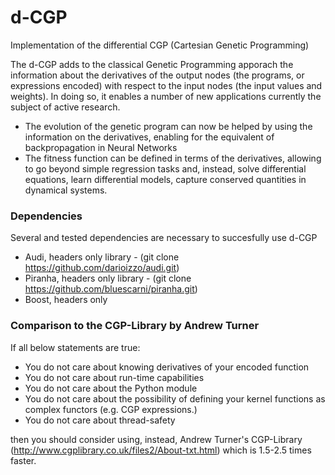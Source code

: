 # d-CGP
Implementation of the differential CGP (Cartesian Genetic Programming)

The d-CGP adds to the classical Genetic Programming apporach the information about the derivatives of the output nodes (the programs, or expressions encoded) with respect to the input nodes (the input values and weights). In doing so, it enables a number of new applications currently the subject of active research.

 * The evolution of the genetic program can now be helped by using the information on the derivatives, enabling for the equivalent of backpropagation in Neural Networks
 * The fitness function can be defined in terms of the derivatives, allowing to go beyond simple regression tasks and, instead, solve differential equations, learn differential models, capture conserved quantities in dynamical systems.

### Dependencies
Several and tested dependencies are necessary to succesfully use d-CGP
 * Audi, headers only library - (git clone https://github.com/darioizzo/audi.git)
 * Piranha, headers only library - (git clone https://github.com/bluescarni/piranha.git)
 * Boost, headers only

### Comparison to the CGP-Library by Andrew Turner
If all below statements are true:
 * You do not care about knowing derivatives of your encoded function
 * You do not care about run-time capabilities
 * You do not care about the Python module
 * You do not care about the possibility of defining your kernel functions as complex functors (e.g. CGP expressions.)
 * You do not care about thread-safety

then you should consider using, instead, Andrew Turner's CGP-Library (http://www.cgplibrary.co.uk/files2/About-txt.html) which is 1.5-2.5 times faster.
